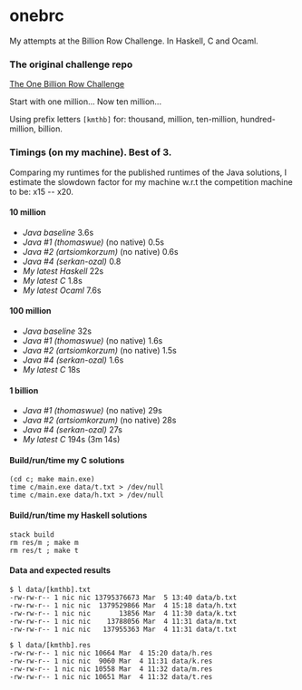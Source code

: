# onebrc

My attempts at the Billion Row Challenge. In Haskell, C and Ocaml.

### The original challenge repo
[The One Billion Row Challenge](https://github.com/gunnarmorling/1brc)

Start with one million... Now ten million...

Using prefix letters `[kmthb]` for: thousand, million, ten-million, hundred-million, billion.


### Timings (on my machine). Best of 3.

Comparing my runtimes for the published runtimes of the Java solutions, I estimate the slowdown factor for my machine w.r.t the competition machine to be:  x15 -- x20.

#### 10 million
- _Java baseline_ 3.6s
- _Java #1 (thomaswue)_ (no native) 0.5s
- _Java #2 (artsiomkorzum)_ (no native) 0.6s
- _Java #4 (serkan-ozal)_ 0.8
- _My latest Haskell_ 22s
- _My latest C_ 1.8s
- _My latest Ocaml_ 7.6s

#### 100 million
- _Java baseline_ 32s
- _Java #1 (thomaswue)_ (no native) 1.6s
- _Java #2 (artsiomkorzum)_ (no native) 1.5s
- _Java #4 (serkan-ozal)_ 1.6s
- _My latest C_ 18s

#### 1 billion
- _Java #1 (thomaswue)_ (no native) 29s
- _Java #2 (artsiomkorzum)_ (no native) 28s
- _Java #4 (serkan-ozal)_ 27s
- _My latest C_ 194s (3m 14s)


#### Build/run/time my C solutions
```
(cd c; make main.exe)
time c/main.exe data/t.txt > /dev/null
time c/main.exe data/h.txt > /dev/null
```

#### Build/run/time my Haskell solutions
```
stack build
rm res/m ; make m
rm res/t ; make t
```

#### Data and expected results
```
$ l data/[kmthb].txt
-rw-rw-r-- 1 nic nic 13795376673 Mar  5 13:40 data/b.txt
-rw-rw-r-- 1 nic nic  1379529866 Mar  4 15:18 data/h.txt
-rw-rw-r-- 1 nic nic       13856 Mar  4 11:30 data/k.txt
-rw-rw-r-- 1 nic nic    13788056 Mar  4 11:31 data/m.txt
-rw-rw-r-- 1 nic nic   137955363 Mar  4 11:31 data/t.txt

$ l data/[kmthb].res
-rw-rw-r-- 1 nic nic 10664 Mar  4 15:20 data/h.res
-rw-rw-r-- 1 nic nic  9060 Mar  4 11:31 data/k.res
-rw-rw-r-- 1 nic nic 10558 Mar  4 11:32 data/m.res
-rw-rw-r-- 1 nic nic 10651 Mar  4 11:32 data/t.res
```
